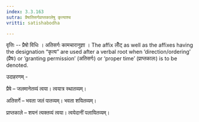 ```yaml
---
index: 3.3.163
sutra: प्रैषातिसर्गप्राप्तकालेषु कृत्याश्च
vritti: satishabodha

---
```

वृत्तिः -- प्रैषो विधिः । अतिसर्गः कामचारानुज्ञा । The affix लोँट् as well as the affixes having the designation “कृत्य” are used after a verbal root when ‘direction/ordering’ (प्रैषः) or ‘granting permission’ (अतिसर्गः) or ‘proper time’ (प्राप्तकालः) is to be denoted.


उदाहरणम् -


प्रैषे – जलमानेतव्यं त्वया। त्वयात्र स्थातव्यम्।


अतिसर्गे – भवता जलं पातव्यम्। भवता शयितव्यम्।


प्राप्तकाले – शयनं त्यक्तव्यं त्वया। त्वयेदानीं पलायितव्यम्।